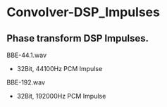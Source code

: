 # Convolver-DSP_Impulses
Phase transform DSP Impulses.
---

BBE-44.1.wav
 - 32Bit, 44100Hz PCM Impulse
 
BBE-192.wav
 - 32Bit, 192000Hz PCM Impulse
 
